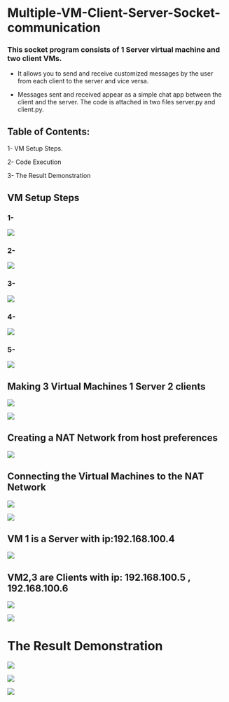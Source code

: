 ﻿# Multiple-VM-Client-Server-Socket-communication 

### This socket program consists of 1 Server virtual machine and two client VMs.
- It allows you to send and receive customized messages  by the user from each client to the server and vice versa.

- Messages sent and received appear as a simple chat app between the client and the server. The code is attached in two files server.py and client.py. 

## Table of Contents: 

1- VM Setup Steps. 

2- Code Execution 

3- The Result Demonstration 

## VM Setup Steps  

### 1- 
![](pics/Aspose.Words.77ed90fa-2d8b-4f6f-9699-295b55029e19.011.jpeg)
### 2- 
![](pics/Aspose.Words.77ed90fa-2d8b-4f6f-9699-295b55029e19.012.jpeg)
### 3- 

![](pics/Aspose.Words.77ed90fa-2d8b-4f6f-9699-295b55029e19.015.jpeg)

### 4- 

![](pics/Aspose.Words.77ed90fa-2d8b-4f6f-9699-295b55029e19.016.jpeg)
### 5- 
![](pics/Aspose.Words.77ed90fa-2d8b-4f6f-9699-295b55029e19.019.jpeg)

## Making 3 Virtual Machines 1 Server 2 clients 

![](pics/Aspose.Words.77ed90fa-2d8b-4f6f-9699-295b55029e19.023.png)

![](pics/Aspose.Words.77ed90fa-2d8b-4f6f-9699-295b55029e19.024.jpeg)

##  Creating a NAT Network from host preferences 

![](pics/Aspose.Words.77ed90fa-2d8b-4f6f-9699-295b55029e19.027.jpeg)

## Connecting the Virtual Machines to the NAT Network
![](pics/Aspose.Words.77ed90fa-2d8b-4f6f-9699-295b55029e19.030.jpeg)

![](pics/Aspose.Words.77ed90fa-2d8b-4f6f-9699-295b55029e19.031.jpeg)

##  VM 1 is a Server with ip:192.168.100.4 

![](pics/Aspose.Words.77ed90fa-2d8b-4f6f-9699-295b55029e19.034.jpeg)

## VM2,3 are Clients with ip: 192.168.100.5 , 192.168.100.6

![](pics/Aspose.Words.77ed90fa-2d8b-4f6f-9699-295b55029e19.037.jpeg)

![](pics/Aspose.Words.77ed90fa-2d8b-4f6f-9699-295b55029e19.038.jpeg)

# The Result Demonstration 

![](pics/Aspose.Words.77ed90fa-2d8b-4f6f-9699-295b55029e19.039.jpeg)

![](pics/Aspose.Words.77ed90fa-2d8b-4f6f-9699-295b55029e19.040.jpeg)

![](pics/Aspose.Words.77ed90fa-2d8b-4f6f-9699-295b55029e19.041.png)


